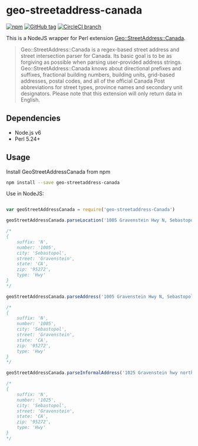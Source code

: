 # geo-streetaddress-canada

[![npm](https://img.shields.io/npm/v/geo-streetaddress-canada.svg)](https://www.npmjs.com/package/geo-streetaddress-canada)
[![GitHub tag](https://img.shields.io/github/tag/SweetIQ/node-geo-streetaddress-canada.svg)](https://github.com/SweetIQ/node-geo-streetaddress-canada)
[![CircleCI branch](https://img.shields.io/circleci/project/github/SweetIQ/node-geo-streetaddress-canada/master.svg)](https://circleci.com/gh/SweetIQ/node-geo-streetaddress-canada)

This is a NodeJS wrapper for Perl extension [Geo::StreetAddress::Canada].

> Geo::StreetAddress::Canada is a regex-based street address and street intersection parser for Canada. Its basic goal is to be as forgiving as possible when parsing user-provided address strings. Geo::StreetAddress::Canada knows about directional prefixes and suffixes, fractional building numbers, building units, grid-based addresses, postal codes, and all of the official Canada Post abbreviations for street types, province names and secondary unit designators. Please note that this extension will only return data in English.

## Dependencies

- Node.js v6
- Perl 5.24+

## Usage

Install GeoStreetAddressCanada from npm

```bash
npm install --save geo-streetaddress-canada
```

Use in NodeJS:

```javascript

var geoStreetAddressCanada = require('geo-streetaddress-Canada')

geoStreetAddressCanada.parseLocation('1005 Gravenstein Hwy N, Sebastopol CA 95272')

/*
{
    suffix: 'N',
    number: '1005',
    city: 'Sebastopol',
    street: 'Gravenstein',
    state: 'CA',
    zip: '95272',
    type: 'Hwy'
}
*/

geoStreetAddressCanada.parseAddress('1005 Gravenstein Hwy N, Sebastopol CA 95272')

/*
{
    suffix: 'N',
    number: '1005',
    city: 'Sebastopol',
    street: 'Gravenstein',
    state: 'CA',
    zip: '95272',
    type: 'Hwy'
}
*/

geoStreetAddressCanada.parseInformalAddress('1025 Gravenstein hwy north Sebastopol CA 95272-3092')

/*
{
    suffix: 'N',
    number: '1025',
    city: 'Sebastopol',
    street: 'Gravenstein',
    state: 'CA',
    zip: '95272',
    type: 'Hwy'
}
*/

```


[Geo::StreetAddress::Canada]: https://metacpan.org/pod/release/TEEDOT/Geo-StreetAddress-Canada-1.04/Canada.pm
